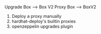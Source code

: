 Upgrade Box --> Box V2
Proxy Box 
   --> BoxV2

1. Deploy a proxy manually
2. hardhat-deploy's builtin proxies 
3. openzeppelin upgrades plugin